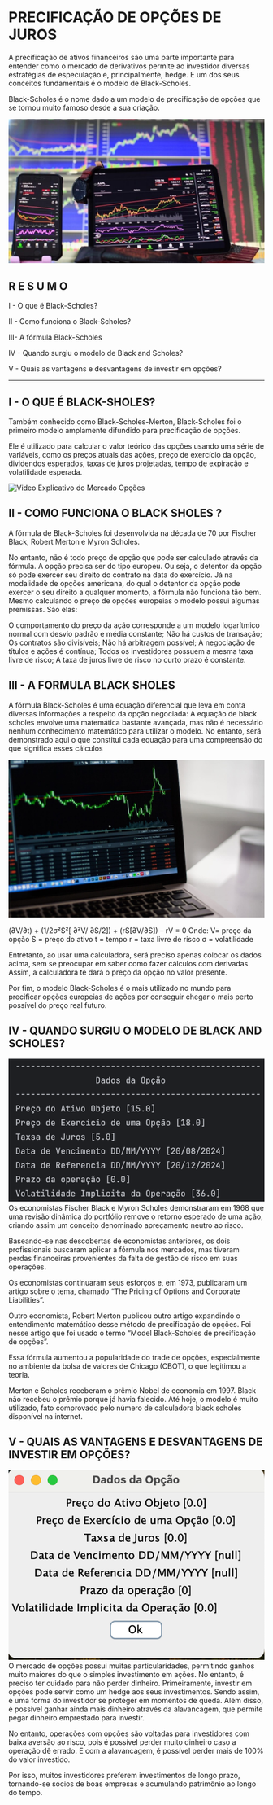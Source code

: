 # PRECIFICAÇÃO DE OPÇÕES DE JUROS  

A precificação de ativos financeiros são uma parte importante para entender como o mercado de derivativos permite ao investidor diversas estratégias de especulação e, principalmente, hedge. E um dos seus conceitos fundamentais é o modelo de Black-Scholes.

Black-Scholes é o nome dado a um modelo de precificação de opções que se tornou muito famoso desde a sua criação.

![Derivativos](https://github.com/raazeved/B3ADA/blob/main/POO2/t1153-poo-base-main/black-schoules-800x450.jpg)

## R E S U M O 

I  - O que é Black-Scholes? 

II - Como funciona o Black-Scholes?

III- A fórmula Black-Scholes

IV - Quando surgiu o modelo de Black and Scholes?

V  - Quais as vantagens e desvantagens de investir em opções?


-----------------------------

## I - O QUE É BLACK-SHOLES?

Também conhecido como Black-Scholes-Merton, Black-Scholes foi o primeiro modelo amplamente difundido para precificação de opções.

Ele é utilizado para calcular o valor teórico das opções usando uma série de variáveis, como os preços atuais das ações, preço de exercício da opção, dividendos esperados, taxas de juros projetadas, tempo de expiração e volatilidade esperada.

![Video Explicativo do Mercado Opções](https://www.youtube.com/watch?v=YHajyECUkUU)


## II - COMO FUNCIONA O BLACK SHOLES ?  

A fórmula de Black-Scholes foi desenvolvida na década de 70 por Fischer Black, Robert Merton e Myron Scholes.

No entanto, não é todo preço de opção que pode ser calculado através da fórmula. A opção precisa ser do tipo europeu. Ou seja, o detentor da opção só pode exercer seu direito do contrato na data do exercício. Já na modalidade de opções americana, do qual o detentor da opção pode exercer o seu direito a qualquer momento, a fórmula não funciona tão bem. Mesmo calculando o preço de opções europeias o modelo possui algumas premissas. São elas:

O comportamento do preço da ação corresponde a um modelo logarítmico normal com desvio padrão e média constante;
Não há custos de transação;
Os contratos são divisíveis;
Não há arbitragem possível;
A negociação de títulos e ações é contínua;
Todos os investidores possuem a mesma taxa livre de risco;
A taxa de juros livre de risco no curto prazo é constante.


## III - A FORMULA BLACK SHOLES  
A fórmula Black-Scholes é uma equação diferencial que leva em conta diversas informações a respeito da opção negociada: A equação de black scholes envolve uma matemática bastante avançada, mas não é necessário nenhum conhecimento matemático para utilizar o modelo.
No entanto, será demonstrado aqui o que constitui cada equação para uma compreensão do que significa esses cálculos

![Precificação](https://github.com/raazeved/B3ADA/blob/main/POO2/t1153-poo-base-main/Formula_Backsholes.jpg)

(∂V/∂t) + (1/2σ²S²[ ∂²V/ ∂S/2]) + (rS[∂V/∂S]) – rV = 0
Onde: 
V= preço da opção
S = preço do ativo
t = tempo
r = taxa livre de risco
σ = volatilidade

Entretanto, ao usar uma calculadora, será preciso apenas colocar os dados acima, sem se preocupar em saber como fazer cálculos com derivadas. Assim, a calculadora te dará o preço da opção no valor presente.

Por fim, o modelo Black-Scholes é o mais utilizado no mundo para precificar opções europeias de ações por conseguir chegar o mais perto possível do preço real futuro.


## IV - QUANDO SURGIU O MODELO DE BLACK AND SCHOLES? 

![Calculo](https://github.com/raazeved/B3ADA/blob/main/POO2/t1153-poo-base-main/CalculoOpcao.png) 
Os economistas Fischer Black e Myron Scholes demonstraram em 1968 que uma revisão dinâmica do portfólio remove o retorno esperado de uma ação, criando assim um conceito denominado apreçamento neutro ao risco.

Baseando-se nas descobertas de economistas anteriores, os dois profissionais buscaram aplicar a fórmula nos mercados, mas tiveram perdas financeiras provenientes da falta de gestão de risco em suas operações.

Os economistas continuaram seus esforços e, em 1973, publicaram um artigo sobre o tema, chamado “The Pricing of Options and Corporate Liabilities”.

Outro economista, Robert Merton publicou outro artigo expandindo o entendimento matemático desse método de precificação de opções. Foi nesse artigo que foi usado o termo “Model Black-Scholes de precificação de opções”.

Essa fórmula aumentou a popularidade do trade de opções, especialmente no ambiente da bolsa de valores de Chicago (CBOT), o que legitimou a teoria.

Merton e Scholes receberam o prêmio Nobel de economia em 1997. Black não recebeu o prêmio porque já havia falecido. Até hoje, o modelo é muito utilizado, fato comprovado pelo número de calculadora black scholes disponível na internet.

##  V - QUAIS AS VANTAGENS E DESVANTAGENS DE INVESTIR EM OPÇÕES? 

![Calculo](https://github.com/raazeved/B3ADA/blob/main/POO2/t1153-poo-base-main/CalculoOpcao2.png) 
O mercado de opções possui muitas particularidades, permitindo ganhos muito maiores do que o simples investimento em ações. No entanto, é preciso ter cuidado para não perder dinheiro. Primeiramente, investir em opções pode servir como um hedge aos seus investimentos. Sendo assim, é uma forma do investidor se proteger em momentos de queda.  Além disso, é possível ganhar ainda mais dinheiro através da alavancagem, que permite pegar dinheiro emprestado para investir.

No entanto, operações com opções são voltadas para investidores com baixa aversão ao risco, pois é possível perder muito dinheiro caso a operação dê errado. E com a alavancagem, é possível perder mais de 100% do valor investido.

Por isso, muitos investidores preferem investimentos de longo prazo, tornando-se sócios de boas empresas e acumulando patrimônio ao longo do tempo.


